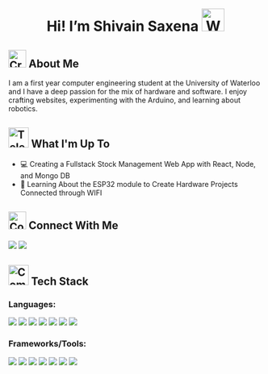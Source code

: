 
<h1 align="center"> Hi! I’m Shivain Saxena <img src="https://raw.githubusercontent.com/Tarikul-Islam-Anik/Animated-Fluent-Emojis/master/Emojis/Hand%20gestures/Waving%20Hand.png" alt="Waving Hand" width="45" height="45" /></h1>
<h2> <img src="https://raw.githubusercontent.com/Tarikul-Islam-Anik/Animated-Fluent-Emojis/master/Emojis/Activities/Crystal%20Ball.png" alt="Crystal Ball" width="35" height="35" /> About Me</h2>
<p>I am a first year computer engineering student at the University of Waterloo and I have a deep passion for the mix of hardware and software. I enjoy crafting websites, experimenting with the Arduino, and learning about robotics. <br> </p>
<h2><img src="https://raw.githubusercontent.com/Tarikul-Islam-Anik/Telegram-Animated-Emojis/main/Objects/Telescope.webp" alt="Telescope" width="40" height="40" /> What I'm Up To</h2>
<ul>
  <li>💻 Creating a Fullstack Stock Management Web App with React, Node, and Mongo DB</li>
  <li>💾 Learning About the ESP32 module to Create Hardware Projects Connected through WIFI <br> </li>
</ul>
<h2><img src="https://raw.githubusercontent.com/Tarikul-Islam-Anik/Animated-Fluent-Emojis/master/Emojis/Travel%20and%20places/Compass.png" alt="Compass" width="35" height="35" /> Connect With Me</h2>
<a href="http://www.linkedin.com/in/shivain-saxena" target="_blank"><img src="https://img.shields.io/badge/LinkedIn-0077B5?style=for-the-badge&logo=linkedin&logoColor=white"></a>
<span><a href="https://shivainsaxena.netlify.app/" target="_blank"><img src="https://img.shields.io/badge/Portfolio-255E63?style=for-the-badge&logo=About.me&logoColor=white"></a></span>
<h2><img src="https://raw.githubusercontent.com/Tarikul-Islam-Anik/Animated-Fluent-Emojis/master/Emojis/Travel%20and%20places/Comet.png" alt="Comet" width="40" height="40" /> Tech Stack</h2>
<h3>Languages:</h3>
<span>
  <img src="https://img.shields.io/badge/Python-d3d3d3?style=for-the-badge&logo=python&logoColor=blue">
  <img src="https://img.shields.io/badge/HTML5-E34F26?style=for-the-badge&logo=html5&logoColor=white">
  <img src="https://img.shields.io/badge/CSS3-1572B6?style=for-the-badge&logo=css3&logoColor=white">
  <img src="https://img.shields.io/badge/JavaScript-323330?style=for-the-badge&logo=javascript&logoColor=F7DF1E">
  <img src="https://camo.githubusercontent.com/526fa9f5bb787c8f56e509b7c5961da052ed349a8692fb3adc84b8710ed1850f/68747470733a2f2f696d672e736869656c64732e696f2f62616467652f73716c2d2532333037343035652e7376673f7374796c653d666f722d7468652d6261646765266c6f676f3d706f737467726573716c266c6f676f436f6c6f723d7768697465">
  <img src="https://img.shields.io/badge/C%2B%2B-00599C?style=for-the-badge&logo=c%2B%2B&logoColor=white">
  <img src="https://img.shields.io/badge/C%23-239120?style=for-the-badge&logo=csharp&logoColor=white">
</span>
<h3>Frameworks/Tools:</h3>
<span>
  <img src="https://img.shields.io/badge/React-20232A?style=for-the-badge&logo=react&logoColor=61DAFB">
  <img src="https://img.shields.io/badge/GIT-E44C30?style=for-the-badge&logo=git&logoColor=white">
  <img src="https://img.shields.io/badge/MongoDB-4EA94B?style=for-the-badge&logo=mongodb&logoColor=white">
  <img src="https://img.shields.io/badge/Express%20js-000000?style=for-the-badge&logo=express&logoColor=white">
  <img src="https://img.shields.io/badge/Node%20js-339933?style=for-the-badge&logo=nodedotjs&logoColor=white">
  <img src="https://img.shields.io/badge/PostgreSQL-316192?style=for-the-badge&logo=postgresql&logoColor=white">
  <img src="https://img.shields.io/badge/.NET-512BD4?style=for-the-badge&logo=dotnet&logoColor=white">
</span>
